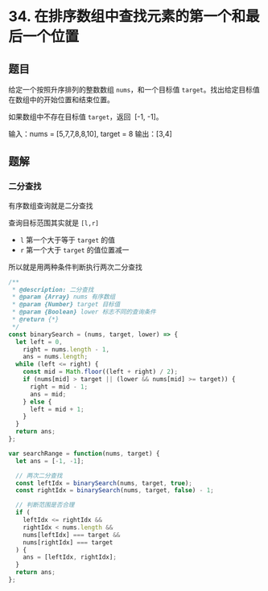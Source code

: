 # 34. 在排序数组中查找元素的第一个和最后一个位置

## 题目

给定一个按照升序排列的整数数组 `nums`，和一个目标值 `target`。找出给定目标值在数组中的开始位置和结束位置。

如果数组中不存在目标值 `target`，返回  [-1, -1]。

输入：nums = [5,7,7,8,8,10], target = 8
输出：[3,4]

## 题解

### 二分查找

有序数组查询就是二分查找

查询目标范围其实就是 `[l,r]`

- `l` 第一个大于等于 `target` 的值
- `r` 第一个大于 `target` 的值位置减一

所以就是用两种条件判断执行两次二分查找

```js
/**
 * @description: 二分查找
 * @param {Array} nums 有序数组
 * @param {Number} target 目标值
 * @param {Boolean} lower 标志不同的查询条件
 * @return {*}
 */
const binarySearch = (nums, target, lower) => {
  let left = 0,
    right = nums.length - 1,
    ans = nums.length;
  while (left <= right) {
    const mid = Math.floor((left + right) / 2);
    if (nums[mid] > target || (lower && nums[mid] >= target)) {
      right = mid - 1;
      ans = mid;
    } else {
      left = mid + 1;
    }
  }
  return ans;
};

var searchRange = function(nums, target) {
  let ans = [-1, -1];

  // 两次二分查找
  const leftIdx = binarySearch(nums, target, true);
  const rightIdx = binarySearch(nums, target, false) - 1;

  // 判断范围是否合理
  if (
    leftIdx <= rightIdx &&
    rightIdx < nums.length &&
    nums[leftIdx] === target &&
    nums[rightIdx] === target
  ) {
    ans = [leftIdx, rightIdx];
  }
  return ans;
};
```
